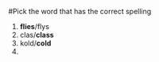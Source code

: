 #Pick the word that has the correct spelling

1. **flies**/flys
2. clas/**class**
3. kold/**cold**
4. 


